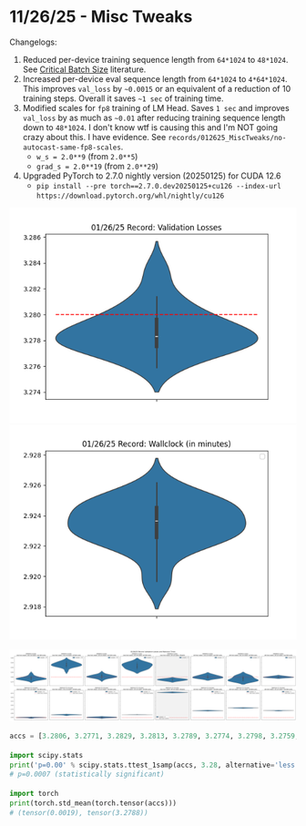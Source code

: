 # 11/26/25 - Misc Tweaks

Changelogs:

1. Reduced per-device training sequence length from `64*1024` to `48*1024`. See [Critical Batch Size](https://arxiv.org/abs/2410.21676) literature.
2. Increased per-device eval sequence length from `64*1024` to `4*64*1024`. This improves `val_loss` by `~0.0015` or an equivalent of a reduction of 10 training steps. Overall it saves `~1 sec` of training time.
3. Modified scales for `fp8` training of LM Head. Saves `1 sec` and improves `val_loss` by as much as `~0.01` after reducing training sequence length down to `48*1024`. I don't know wtf is causing this and I'm NOT going crazy about this. I have evidence. See `records/012625_MiscTweaks/no-autocast-same-fp8-scales`.
    - `w_s = 2.0**9` (from `2.0**5`)
    - `grad_s = 2.0**19` (from `2.0**29`)
4. Upgraded PyTorch to 2.7.0 nightly version (20250125) for CUDA 12.6
     - `pip install --pre torch==2.7.0.dev20250125+cu126 --index-url https://download.pytorch.org/whl/nightly/cu126`

![](new-train-seqlen--new-val-seqlen--new-fp8-scales/val_losses.png)
![](new-train-seqlen--new-val-seqlen--new-fp8-scales/wallclock.png)

![](ablations.png)

```python
accs = [3.2806, 3.2771, 3.2829, 3.2813, 3.2789, 3.2774, 3.2798, 3.2759, 3.2794, 3.2775, 3.2768, 3.2793, 3.2838, 3.2779, 3.2782, 3.277, 3.2775, 3.2784, 3.2782, 3.2776, 3.2814, 3.2785, 3.2793, 3.2797, 3.2782, 3.2789, 3.2759, 3.2803, 3.278, 3.2782]

import scipy.stats
print('p=0.00' % scipy.stats.ttest_1samp(accs, 3.28, alternative='less').pvalue)
# p=0.0007 (statistically significant)

import torch
print(torch.std_mean(torch.tensor(accs)))
# (tensor(0.0019), tensor(3.2788))
```
